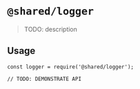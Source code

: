 # `@shared/logger`

> TODO: description

## Usage

```
const logger = require('@shared/logger');

// TODO: DEMONSTRATE API
```

